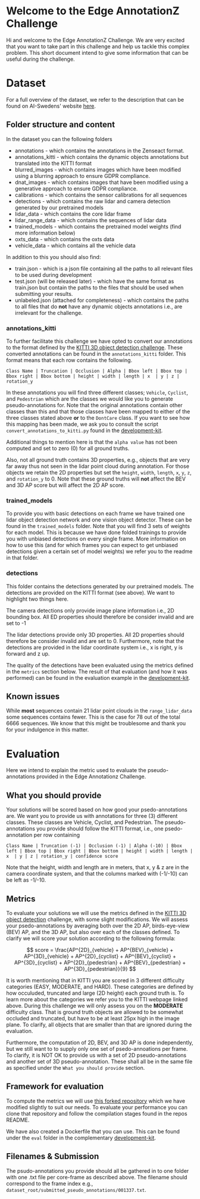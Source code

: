 # Welcome to the Edge AnnotationZ Challenge
Hi and welcome to the Edge AnnotationZ Challenge. We are very excited that you want to take part in this challenge and help us tackle this complex problem. This short document intend to give some information that can be useful during the challenge. 

# Dataset 
For a full overview of the dataset, we refer to the description that can be found on AI-Swedens' website [here](https://www.ai.se/en/data-factory/datasets/data-factory-datasets/zenseact-open-dataset).

## Folder structure and content
In the dataset you can the following folders 
- annotations - which contains the annotations in the Zenseact format.
- annotations_kitti - which contains the dynamic objects annotations but translated into the KITTI format
- blurred_images - which contains images which have been modified using a blurring approach to ensure GDPR compliance.
- dnat_images - which contains images that have been modified using a generative approach to ensure GDPR compliance.
- calibrations - which contains the sensor calibrations for all sequences
- detections - which contains the raw lidar and camera detection generated by our pretrained models
- lidar_data - which contains the core lidar frame
- lidar_range_data - which contains the sequences of lidar data
- trained_models - which contains the pretrained model weights (find more information below)
- oxts_data - which contains the oxts data
- vehicle_data - which contains all the vehicle data

In addition to this you should also find:
- train.json - which is a json file containing all the paths to all relevant files to be used during development
- test.json (will be released later) - which have the same format as train.json but contain the paths to the files that should be used when submitting your results.
- unlabeled.json (attached for completeness) - which contains the paths to all files that do **not** have any dynamic objects annotations i.e., are irrelevant for the challenge. 


### annotations_kitti
To further facilitate this challenge we have opted to convert our annotations to the format defined by the [KITTI 3D object detection challenge](http://www.cvlibs.net/datasets/kitti/eval_object.php?obj_benchmark=3d). These converted annotations can be found in the `annotations_kitti` folder. This format means that each row contains the following.

`Class Name | Truncation | Occlusion | Alpha | Bbox left | Bbox top | Bbox right | Bbox bottom | height | width | length | x  | y | z | rotation_y `

In these annotations you will find three different classes; `Vehicle`, `Cyclist`, and `Pedestrian` which are the classes we would like you to generate pseudo-annotations for. Note that the original annotations contain other classes than this and that those classes have been mapped to either of the three classes stated above **or** to the `DontCare` class. If you want to see how this mapping has been made, we ask you to consult the script `convert_annotations_to_kitti.py` found in the [development-kit](https://github.com/zenseact/development_kit). 

Additional things to mention here is that the `alpha value` has not been computed and set to zero (0) for all ground truths.

Also, not all ground truth contains 3D properties, e.g., objects that are very far away thus not seen in the lidar point cloud during annotation. For those objects we retain the 2D properties but set the `height`, `width`, `length`, `x`, `y`, `z`, and `rotation_y` to 0. Note that these ground truths will **not** affect the BEV and 3D AP score but will affect the 2D AP score. 


### trained_models 
To provide you with basic detections on each frame we have trained one lidar object detection network and one vision object detector. These can be found in the `trained_models` folder. Note that you will find 3 sets of weights for each model. This is because we have done folded trainings to provide you with unbiased detections on every single frame. More information on how to use this (and for which frames you can expect to get unbiased detections given a certain set of model weights) we refer you to the readme in that folder.

### detections
This folder contains the detections generated by our pretrained models. The detections are provided on the KITTI format (see above). We want to highlight two things here. 

The camera detections only provide image plane information i.e., 2D bounding box. All ED properties should therefore be consider invalid and are set to -1

The lidar detections provide only 3D properties. All 2D properties should therefore be consider invalid and are set to 0. Furthermore, note that the detections are provided in the lidar coordinate system i.e., x is right, y is forward and z up. 

The quality of the detections have been evaluated using the metrics defined in the `metrics` section below. The result of that evaluation (and how it was performed) can be found in the evaluation example in the [development-kit](https://github.com/zenseact/development_kit). 

## Known issues 
 While **most** sequences contain 21 lidar point clouds in the `range_lidar_data` some sequences contains fewer. This is the case for 78 out of the total 6666 sequences. We know that this might be troublesome and thank you for your indulgence in this matter. 


# Evaluation
Here we intend to explain the metric used to evaluate the pseudo-annotations provided in the Edge Annotationz Challenge.

## What you should provide
Your solutions will be scored based on how good your psedo-annotations are. We want you to provide us with annotations for three (3) different classes. These classes are Vehicle, Cyclist, and Pedestrian. The pseudo-annotations you provide should follow the KITTI format, i.e., one psedo-annotation per row containing 

`Class Name | Truncation (-1) | Occlusion (-1) | Alpha (-10) | Bbox left | Bbox top | Bbox right | Bbox bottom | height | width | length | x  | y | z | rotation_y | confidence score`

Note that the height, width and length are in meters, that x, y & z are in the camera coordinate system, and that the columns marked with (-1/-10) can be left as -1/-10. 

## Metrics
To evaluate your solutions we will use the metrics defined in the [KITTI 3D object detection](http://www.cvlibs.net/datasets/kitti/eval_object.php?obj_benchmark=3d) challenge, with some slight modifications. We will assess your psedo-annotations by averaging both over the 2D AP, birds-eye-view (BEV) AP, and the 3D AP, but also over each of the classes defined. To clarify we will score your solution according to the following formula:

$$
    score = \frac{AP^{2D}_{vehicle} + AP^{BEV}_{vehicle} + AP^{3D}_{vehicle} + AP^{2D}_{cyclist} + AP^{BEV}_{cyclist} + AP^{3D}_{cyclist} + AP^{2D}_{pedestrian} + AP^{BEV}_{pedestrian} + AP^{3D}_{pedestrian}}{9}
$$

It is worth mentioning that in KITTI you are scored in 3 different difficulty categories (EASY, MODERATE, and HARD). These categories are defined by how occuluded, truncated and large (2D height) each ground truth is. To learn more about the categories we refer you to the KITTI webpage linked above. During this challenge we will only assess you on the **MODERATE** difficulty class. That is ground truth objects are allowed to be somewhat occluded and truncated, but have to be at least 25px high in the image plane. To clarify, all objects that are smaller than that are ignored during the evaluation. 

Furthermore, the computation of 2D, BEV, and 3D AP is done independently, but we still want to to supply only one set of psedo-annoations per frame. To clarify, it is NOT OK to provide us with a set of 2D pseudo-annotations and another set of 3D pseudo-annotation. These shall all be in the same file as specified under the `What you should provide` section.

## Framework for evaluation
To compute the metrics we will use [this forked repository](https://github.com/zenseact/kitti_native_evaluation) which we have modified slightly to suit our needs. To evaluate your performance you can clone that repository and follow the compilation stages found in the repos README. 

We have also created a Dockerfile that you can use. This can be found under the `eval` folder in the complementary [development-kit](https://github.com/zenseact/development_kit). 


## Filenames & Submission
The psudo-annotations you provide should all be gathered in to one folder with one .txt file per core-frame as described above. The filename should correspond to the frame index e.g., `dataset_root/submitted_pseudo_annotations/001337.txt`. 



